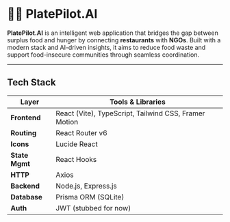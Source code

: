 # 🍛🔄 PlatePilot.AI

**PlatePilot.AI** is an intelligent web application that bridges the gap between surplus food and hunger by connecting **restaurants** with **NGOs**. Built with a modern stack and AI-driven insights, it aims to reduce food waste and support food-insecure communities through seamless coordination.

---

## Tech Stack

| Layer         | Tools & Libraries                                      |
|---------------|--------------------------------------------------------|
| **Frontend**  | React (Vite), TypeScript, Tailwind CSS, Framer Motion  |
| **Routing**   | React Router v6                                        |
| **Icons**     | Lucide React                                           |
| **State Mgmt**| React Hooks                                            |
| **HTTP**      | Axios                                                  |
| **Backend**   | Node.js, Express.js                                    |
| **Database**  | Prisma ORM (SQLite)                                    |
| **Auth**      | JWT (stubbed for now)                                  |
